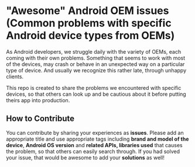 # "Awesome" Android OEM issues (Common problems with specific Android device types from OEMs)

As Android developers, we struggle daily with the variety of OEMs, each coming with their own problems. Something that seems to work with most of the devices, may crash or behave in an unexpected way on a particular type of device. And usually we recognize this rather late, through unhappy clients. 

This repo is created to share the problems we encountered with specific devices, so that others can look up and be cautious about it before putting theirs app into production.

## How to Contribute

You can contribute by sharing your experiences as **issues**. Please add an appropriate title and use appropriate tags including **brand and model of the device**, **Android OS version** and **related APIs, libraries used** that causes the problem, so that others can easily search through. If you had solved your issue, that would be awesome to add your **solutions** as well!
